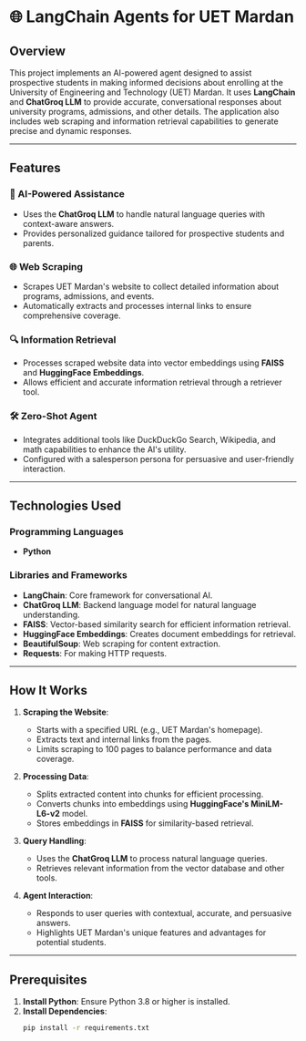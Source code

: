 # 🌐 LangChain Agents for UET Mardan

## Overview

This project implements an AI-powered agent designed to assist prospective students in making informed decisions about enrolling at the University of Engineering and Technology (UET) Mardan. It uses **LangChain** and **ChatGroq LLM** to provide accurate, conversational responses about university programs, admissions, and other details. The application also includes web scraping and information retrieval capabilities to generate precise and dynamic responses.

---

## Features

### 🤖 AI-Powered Assistance
- Uses the **ChatGroq LLM** to handle natural language queries with context-aware answers.
- Provides personalized guidance tailored for prospective students and parents.

### 🌐 Web Scraping
- Scrapes UET Mardan's website to collect detailed information about programs, admissions, and events.
- Automatically extracts and processes internal links to ensure comprehensive coverage.

### 🔍 Information Retrieval
- Processes scraped website data into vector embeddings using **FAISS** and **HuggingFace Embeddings**.
- Allows efficient and accurate information retrieval through a retriever tool.

### 🛠️ Zero-Shot Agent
- Integrates additional tools like DuckDuckGo Search, Wikipedia, and math capabilities to enhance the AI's utility.
- Configured with a salesperson persona for persuasive and user-friendly interaction.

---

## Technologies Used

### Programming Languages
- **Python**

### Libraries and Frameworks
- **LangChain**: Core framework for conversational AI.
- **ChatGroq LLM**: Backend language model for natural language understanding.
- **FAISS**: Vector-based similarity search for efficient information retrieval.
- **HuggingFace Embeddings**: Creates document embeddings for retrieval.
- **BeautifulSoup**: Web scraping for content extraction.
- **Requests**: For making HTTP requests.

---

## How It Works

1. **Scraping the Website**:
   - Starts with a specified URL (e.g., UET Mardan's homepage).
   - Extracts text and internal links from the pages.
   - Limits scraping to 100 pages to balance performance and data coverage.

2. **Processing Data**:
   - Splits extracted content into chunks for efficient processing.
   - Converts chunks into embeddings using **HuggingFace's MiniLM-L6-v2** model.
   - Stores embeddings in **FAISS** for similarity-based retrieval.

3. **Query Handling**:
   - Uses the **ChatGroq LLM** to process natural language queries.
   - Retrieves relevant information from the vector database and other tools.

4. **Agent Interaction**:
   - Responds to user queries with contextual, accurate, and persuasive answers.
   - Highlights UET Mardan's unique features and advantages for potential students.

---

## Prerequisites

1. **Install Python**: Ensure Python 3.8 or higher is installed.
2. **Install Dependencies**:
   ```bash
   pip install -r requirements.txt
